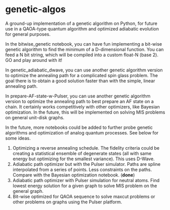 # genetic-algos
A ground-up implementation of a genetic algorithm on Python, for future use in a QAOA-type quantum algorithm and optimized adiabatic evolution for general purposes. 

In the bitwise_genetic notebook, you can have fun implementing a bit-wise genetic algorithm to find the minimum of a D-dimensional function. You can feed a N bit string, which will be compiled into a custom float-N (base 2). GO and play around with it!

In genetic_adiabatic_dwave, you can use another genetic algorithm version to optimize the annealing path for a complicated spin glass problem. The goal there is to obtain a good solution faster than with the simple, linear annealing path. 

In prepare-AF-state-w-Pulser, you can use another genetic algorithm version to optimize the annealing path to best prepare an AF state on a chain. It certainly works competitively with other optimizers, like Bayesian optimization. In the future, this will be implemented on solving MIS problems on general unit-disk graphs.

In the future, more notebooks could be added to further probe genetic algorithms and optimization of analog quantum processes. See below for some ideas.

1. Optimizing a reverse annealing schedule. The fidelity criteria could be creating a statistical ensemble of degenerate states (all with same energy but optimizing for the smallest variance). This uses D-Wave.
2. Adiabatic path optimizer but with the Pulser simulator. Paths are spline interpolated from a series of points. Less constraints on the paths. Compare with the Bayesian optimization notebook. (**done**)
3. Adiabatic path optimizer with Pulser simulation for neutral atoms. Find lowest energy solution for a given graph to solve MIS problem on the general graph.
4. Bit-wise optimized for QAOA sequence to solve maxcut problems or other problems on graphs using the Pulser platform.
